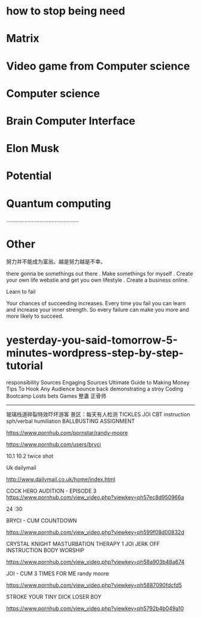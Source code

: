 # how to stop being need

# Matrix 

# Video game from Computer science 

# Computer science  

# Brain Computer Interface

# Elon Musk

# Potential

# Quantum computing 


................................................

# Other 

努力并不能成为富翁。越是努力越是不幸。

there gonna be somethings  out there .       Make somethings for myself .  Create your own life webstie and get you own lifestyle .      Create a business online. 

Learn to fail 

Your chances of succeeding increases. Every time you fail you can learn and increase your inner strength. So every failure can make you more and more likely to succeed.


# yesterday-you-said-tomorrow-5-minutes-wordpress-step-by-step-tutorial
responsibility
Sources 
Engaging Sources
Ultimate Guide to Making Money 
Tips To Hook Any Audience 
bounce back demonstrating a stroy 
Coding Bootcamp
Losts bets Games 
整蛊 正骨师 


------------------------------------------------------------------

玻璃栈道碎裂特效吓坏游客 景区：每天有人检测
TICKLES
JOI CBT instruction   sph/verbal humiliation 
BALLBUSTING ASSIGNMENT

https://www.pornhub.com/pornstar/randy-moore


https://www.pornhub.com/users/bryci 


10.1 10.2  twice shot 

 Uk dailymail 

http://www.dailymail.co.uk/home/index.html 

COCK HERO AUDITION - EPISODE 3 
https://www.pornhub.com/view_video.php?viewkey=ph57ec8d950966a   

24 :30    

BRYCI - CUM COUNTDOWN 

https://www.pornhub.com/view_video.php?viewkey=ph599f08d00832d

CRYSTAL KNIGHT MASTURBATION THERAPY 1 JOI JERK OFF INSTRUCTION BODY WORSHIP
 
https://www.pornhub.com/view_video.php?viewkey=ph58a903b48a674 


JOI - CUM 3 TIMES FOR ME  randy moore

https://www.pornhub.com/view_video.php?viewkey=ph5887090fdcfd5


STROKE YOUR TINY DICK LOSER BOY

https://www.pornhub.com/view_video.php?viewkey=ph5792b4b049a10 













